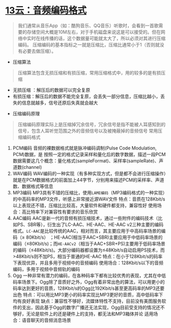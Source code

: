 # [13云：音频编码格式](https://github.com/platojobs/SFLOG/issues/13)

>我们通常从音乐App（如：酷狗音乐、QQ音乐）听歌时，会看到一首歌需要的存储空间大概是10M左右，对于手机磁盘来说这是可以接受的。但在网络中实时在线传播的话，这个数据量可能就太大了，所以必须对其进行压缩编码。
压缩编码的基本指标之一就是压缩比，压缩比通常小于1（否则就没有必要去做压缩）。

+ 压缩算法

>压缩算法包含无损压缩和有损压缩，常用压缩格式中，用的较多的是有损压缩

*  无损压缩 ：解压后的数据可以完全复原
* 有损压缩：解压后的数据不能完全复原，会丢失一部分信息，压缩比越小，丢失的信息就越多，信号还原后失真就会越大

+ 压缩编码原理

>压缩编码原理实际上是压缩掉冗余信号，冗余信号是指不能被人耳感知到的信号，包含人耳听觉范围之外的音频信号以及被掩蔽掉的音频信号
常用压缩编码格式

1. PCM编码
音频的裸数据格式就是脉冲编码调制(Pulse Code Modulation, PCM)数据，是 按照一定的格式记录采样和量化后的数字数据，描述一段PCM数据需要这几个概念：量化格式(sampleFormat)、采样率(sampleRate)、声道数(channel)
2. WAV编码
WAV编码的一种实现（有多种实现方式，但是都不会进行压缩操作）就是在PCM数据格式的前面加上44字节，分别用来描述PCM的采样率、声道数、数据格式等信息
3. MP3编码
MP3具有不错的压缩比，使用`LAME编码`（MP3编码格式的一种实现）的中高码率的MP3文件，听感上非常接近源WAV文件
特点：音质在128Kbit/s 以上表现还不错，压缩比比较高，大量软件和硬件都支持，兼容性好
使用场合：高比特率下对兼容性有要求的音乐欣赏
4. AAC编码
AAC是新一代的音频有损压缩技术，通过一些附件的编码技术（比如PS、SBR等），衍生出了LC-AAC、HE-AAC、HE-AAC v2三种主要的编码格式。`LC-AAC`是比较传统的AAC，相对而言，其主要应用于中高码率场景的编码（≥ 80Kbit/s） ；HE-AAC(相当于AAC+SBR)主要应用于中低码率场景的编码（≤80Kbit/s)；而`HE-AACv2`（相当于AAC+SBR+PS)主要用于低码率场景的编码（≤48Kbit/s)。大部分编码器都设置为≤48Kbit/s自动启用PS技术，而>48Kbit/s则不加PS，相当于普通的HE-AAC
特点：在小于128Kbit/s的码率下表现优异，并且多用于视频中的音频编码
使用场合：128Kbit/s以下的音频编码，多用于视频中音频轨的编码
5. Ogg
一种非常有潜力的编码，在各种码率下都有比较优秀的表现，尤其在中低码率场景下。Ogg除了音质好之外，Ogg有着非常出色的算法，可以用更小的码率达到更好的音质，128Kbit/s的Ogg比192Kbit/s甚至更高码率的MP3还要出色
特点：可以用比MP3更小的码率实现比MP3更好的音质，高中低码率下均有良好表现
缺点：兼容性不够好，流媒体特性不支持，目前没有美图服务软件的支出，因此基于Ogg的数字广播还无法实现，Ogg目前受支持的情况还不够好，无论是软件上的还是硬件上的支持，都无法和MP3箱体并论
适用场合：语音聊天的音频消息场景
